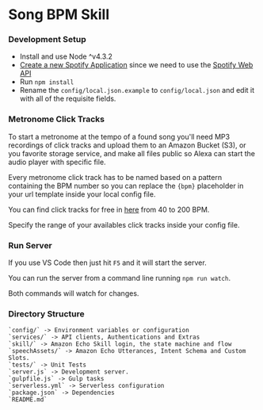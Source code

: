 # Song BPM Skill

### Development Setup

* Install and use Node ^v4.3.2
* [Create a new Spotify Application]('https://developer.spotify.com/my-applications/#!/') since we need to use the [Spotify Web API](https://developer.spotify.com/web-api/)
* Run `npm install`
* Rename the `config/local.json.example` to `config/local.json` and edit it with all of the requisite fields.

### Metronome Click Tracks

To start a metronome at the tempo of a found song you'll need MP3 recordings of click tracks and upload them to an Amazon Bucket (S3), or you favorite storage service, and make all files public so Alexa can start the audio player with specific file.

Every metronome click track has to be named based on a pattern containing the BPM number so you can replace the `{bpm}` placeholder in your url template inside your local config file.

You can find click tracks for free in [here]('http://songmaven.com/music-downloads/click-track-mp3-downloads.php') from 40 to 200 BPM. 

Specify the range of your availables click tracks inside your config file.

### Run Server

If you use VS Code then just hit `F5` and it will start the server.

You can run the server from a command line running `npm run watch`.

Both commands will watch for changes.


### Directory Structure

	`config/` -> Environment variables or configuration
	`services/` -> API clients, Authentications and Extras
	`skill/` -> Amazon Echo Skill login, the state machine and flow
	`speechAssets/` -> Amazon Echo Utterances, Intent Schema and Custom Slots.
	`tests/` -> Unit Tests
	`server.js` -> Development server.
	`gulpfile.js` -> Gulp tasks
	`serverless.yml` -> Serverless configuration
	`package.json` -> Dependencies
	`README.md`


